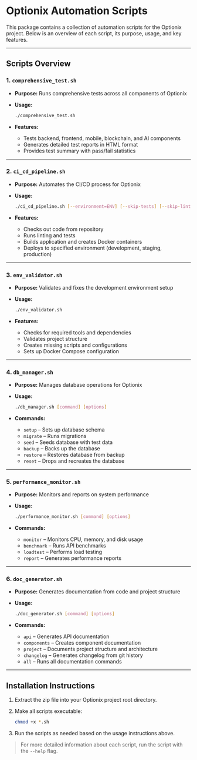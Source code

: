 # Optionix Automation Scripts

This package contains a collection of automation scripts for the Optionix project. Below is an overview of each script, its purpose, usage, and key features.

---

## Scripts Overview

### 1. `comprehensive_test.sh`

* **Purpose:** Runs comprehensive tests across all components of Optionix
* **Usage:**

  ```bash
  ./comprehensive_test.sh
  ```
* **Features:**

  * Tests backend, frontend, mobile, blockchain, and AI components
  * Generates detailed test reports in HTML format
  * Provides test summary with pass/fail statistics

---

### 2. `ci_cd_pipeline.sh`

* **Purpose:** Automates the CI/CD process for Optionix
* **Usage:**

  ```bash
  ./ci_cd_pipeline.sh [--environment=ENV] [--skip-tests] [--skip-lint] [--skip-build] [--skip-deploy]
  ```
* **Features:**

  * Checks out code from repository
  * Runs linting and tests
  * Builds application and creates Docker containers
  * Deploys to specified environment (development, staging, production)

---

### 3. `env_validator.sh`

* **Purpose:** Validates and fixes the development environment setup
* **Usage:**

  ```bash
  ./env_validator.sh
  ```
* **Features:**

  * Checks for required tools and dependencies
  * Validates project structure
  * Creates missing scripts and configurations
  * Sets up Docker Compose configuration

---

### 4. `db_manager.sh`

* **Purpose:** Manages database operations for Optionix
* **Usage:**

  ```bash
  ./db_manager.sh [command] [options]
  ```
* **Commands:**

  * `setup` – Sets up database schema
  * `migrate` – Runs migrations
  * `seed` – Seeds database with test data
  * `backup` – Backs up the database
  * `restore` – Restores database from backup
  * `reset` – Drops and recreates the database

---

### 5. `performance_monitor.sh`

* **Purpose:** Monitors and reports on system performance
* **Usage:**

  ```bash
  ./performance_monitor.sh [command] [options]
  ```
* **Commands:**

  * `monitor` – Monitors CPU, memory, and disk usage
  * `benchmark` – Runs API benchmarks
  * `loadtest` – Performs load testing
  * `report` – Generates performance reports

---

### 6. `doc_generator.sh`

* **Purpose:** Generates documentation from code and project structure
* **Usage:**

  ```bash
  ./doc_generator.sh [command] [options]
  ```
* **Commands:**

  * `api` – Generates API documentation
  * `components` – Creates component documentation
  * `project` – Documents project structure and architecture
  * `changelog` – Generates changelog from git history
  * `all` – Runs all documentation commands

---

## Installation Instructions

1. Extract the zip file into your Optionix project root directory.
2. Make all scripts executable:

   ```bash
   chmod +x *.sh
   ```
3. Run the scripts as needed based on the usage instructions above.

> For more detailed information about each script, run the script with the `--help` flag.
